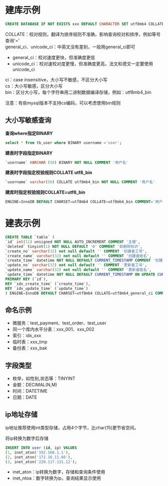# 建库示例
```sql
CREATE DATABASE IF NOT EXISTS xxx DEFAULT CHARACTER SET utf8mb4 COLLATE utf8mb4_general_ci; 
```

COLLATE：校对规则，翻译为排序规则不准确，影响查询校对和排序，例如等号查询'='  
general_ci、unicode_ci：中英文没有差别，一般用general_ci即可
- general_ci：校对速度更快，但准确度更低
- unicode_ci：校对速校对度更慢，但准确度更高，法文和德文一定要使用unicode_ci

ci：case insensitive，大小写不敏感，不区分大小写  
cs：大小写敏感，区分大小写  
bin：区分大小写，每个字符串用二进制数据编译存储，例如：utf8mb4_bin 

注意：有些mysql版本不支持cs编码，可以考虑使用bin规则

##  大小写敏感查询

**查询where指定BINARY**
```sql
select * from tb_user where BINARY username ='user';
```

**建表时字段指定BINARY**
```sql
`username` VARCHAR (50) BINARY NOT NULL COMMENT '用户名'
```

**建表时字段指定校验规则COLLATE utf8_bin**
```sql
`username` varchar(50) COLLATE utf8mb4_bin NOT NULL COMMENT '用户名'
```

**建库时指定校验规则COLLATE=utf8_bin**
```sql
ENGINE=InnoDB DEFAULT CHARSET=utf8mb4 COLLATE=utf8mb4_bin COMMENT='用户表'
```

# 建表示例
```sql
CREATE TABLE `table` (
`id` int(11) unsigned NOT NULL AUTO_INCREMENT COMMENT '主键',
`deleted` tinyint(1) NOT NULL DEFAULT '0' COMMENT '软删除标识',
`create_no` varchar(32) not null default '' COMMENT '创建者工号',
`create_name` varchar(32) not null default '' COMMENT '创建者姓名',
`create_time` datetime NOT NULL DEFAULT CURRENT_TIMESTAMP COMMENT '创建时间',
`update_no` varchar(32) not null default '' COMMENT '更新者工号',
`update_name` varchar(32) not null default '' COMMENT '更新者姓名',
`update_time` datetime NOT NULL DEFAULT CURRENT_TIMESTAMP ON UPDATE CURRENT_TIMESTAMP COMMENT '更新时间',
PRIMARY KEY (`id`),
KEY `idx_create_time` (`create_time`),
KEY `idx_update_time` (`update_time`)
) ENGINE=InnoDB DEFAULT CHARSET=utf8mb4 COLLATE=utf8mb4_general_ci COMMENT = '';
```

## 命名示例
- 微服务：test_payment、test_order、test_user
- 同一个库内水平分表：xxx_001、xxx_002
- 索引：idx_xxx
- 临时表：xxx_tmp
- 备份表：xxx_bak

## 字段类型
- 枚举，如性别,状态等：TINYINT
- 金额：DECIMAL(N,M)
- 时间：DATETIME
- 日期：DATE

## ip地址存储
ip地址推荐使用int类型存储，占用4个字节，比char(15)更节省空间。

将ip转换为数字后存储
```sql
INSERT INTO user (id, ip) VALUES
(1, inet_aton('192.168.1.1'),
(2, inet_aton('172.16.11.66'),
(3, inet_aton('220.117.131.12');
```
- inet_aton：ip转换为数字，存储和查询条件使用
- inet_ntoa：数字转换为ip，查询结果显示使用
